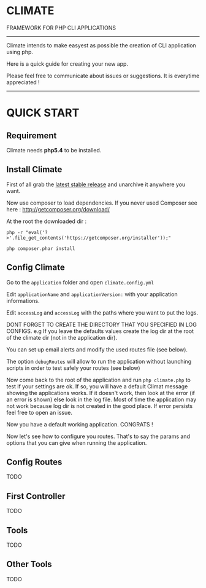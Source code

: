 CLIMATE
==========
FRAMEWORK FOR PHP CLI APPLICATIONS

----------


Climate intends to make easyest as possible the creation of CLI application using php.


Here is a quick guide for creating your new app.

Please feel free to communicate about issues or suggestions. It is everytime appreciated !

-----------------

QUICK START
======

Requirement
-----

Climate needs **php5.4** to be installed.


Install Climate
-----

First of all grab the [latest stable release][1]   and unarchive it anywhere you want. 



Now use composer to load dependencies. If you never used Composer see here : http://getcomposer.org/download/

At the root the downloaded dir : 

``` 
php -r "eval('?>'.file_get_contents('https://getcomposer.org/installer'));" 

php composer.phar install

```


Config Climate
-----------------

Go to the  ``` application ``` folder and open ``` climate.config.yml ``` 


Edit  ``` applicationName ``` and ``` applicationVersion: ``` with your application informations.


Edit  ``` accessLog ``` and ``` accessLog ``` with the paths where you want to put the logs.

DONT FORGET TO CREATE THE DIRECTORY THAT YOU SPECIFIED IN LOG CONFIGS. 
e.g If you leave the defaults values create the log dir at the root of the climate dir (not in the application dir).


You can set up email alerts and modify the used routes file (see below).

The option ``` debugRoutes ``` will allow to run the application without launching scripts in order to test safely your routes (see below)


Now come back to the root of the application and run ``` php climate.php ``` to test if your settings are ok. If so, you will have a default Climat message showing the applications works.
If it doesn't work, then look at the error (if an error is shown) else look in the log file. Most of time the application may not work because log dir is not created in the good place. If error persists feel free to open an issue.


Now you have a default working application. CONGRATS !



Now let's see how to configure you routes. That's to say the params and options that you can give when running the application.


Config Routes
-----------------


TODO



First Controller
-------------

TODO



Tools
-------------

TODO



Other Tools
-------------

TODO


[1]: https://github.com/SneakyBobito/climate/archive/v0.1.0-alpha.zip

